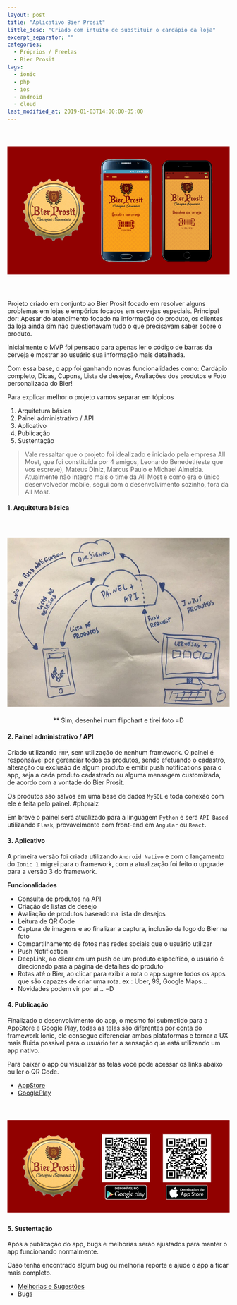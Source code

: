 ```yaml
---
layout: post
title: "Aplicativo Bier Prosit"
little_desc: "Criado com intuito de substituir o cardápio da loja"
excerpt_separator: ""
categories:
  - Próprios / Freelas
  - Bier Prosit
tags:
  - ionic
  - php
  - ios
  - android
  - cloud
last_modified_at: 2019-01-03T14:00:00-05:00
---
```



<img src="assets/img/bierprosit/imagem-post.png" style="margin:40px auto;" alt="">

Projeto criado em conjunto ao Bier Prosit focado em resolver alguns problemas em lojas e empórios focados em cervejas especiais. 
Principal dor: Apesar do atendimento focado na informação do produto, os clientes da loja ainda sim não questionavam tudo o que precisavam saber sobre o produto.

Inicialmente o MVP foi pensado para apenas ler o código de barras da cerveja e mostrar ao usuário sua informação mais detalhada. 

Com essa base, o app foi ganhando novas funcionalidades como: Cardápio completo, Dicas, Cupons, Lista de desejos, Avaliações dos produtos e Foto personalizada do Bier!

Para explicar melhor o projeto vamos separar em tópicos

1. Arquitetura básica
2. Painel administrativo / API
3. Aplicativo
4. Publicação
5. Sustentação

>Vale ressaltar que o projeto foi idealizado e iniciado pela empresa All Most, que foi constituida por 4 amigos, Leonardo Benedeti(este que vos escreve), Mateus Diniz, Marcus Paulo e Michael Almeida. Atualmente não integro mais o time da All Most e como era o único desenvolvedor mobile, segui com o desenvolvimento sozinho, fora da All Most.

#### 1. Arquitetura básica
<img src="assets/img/bierprosit/arq-bier.jpeg" style="margin:40px auto 5px;" alt="">
<p style="text-align:center;">** Sim, desenhei num flipchart e tirei foto =D</p>

#### 2. Painel administrativo / API
Criado utilizando `PHP`, sem utilização de nenhum framework. O painel é responsável por gerenciar todos os produtos, sendo efetuando o cadastro, alteração ou exclusão de algum produto e emitir push notifications para o app, seja a cada produto cadastrado ou alguma mensagem customizada, de acordo com a vontade do Bier Prosit.

Os produtos são salvos em uma base de dados `MySQL` e toda conexão com ele é feita pelo painel. #phpraiz

Em breve o painel será atualizado para a linguagem `Python` e será `API Based` utilizando `Flask`, provavelmente com front-end em `Angular` ou `React`.

#### 3. Aplicativo
A primeira versão foi criada utilizando `Android Nativo` e com o lançamento do `Ionic 1` migrei para o framework, com a atualização foi feito o upgrade para a versão 3 do framework.

**Funcionalidades**
* Consulta de produtos na API
* Criação de listas de desejo
* Avaliação de produtos baseado na lista de desejos
* Leitura de QR Code
* Captura de imagens e ao finalizar a captura, inclusão da logo do Bier na foto
* Compartilhamento de fotos nas redes sociais que o usuário utilizar
* Push Notification
* DeepLink, ao clicar em um push de um produto específico, o usuário é direcionado para a página de detalhes do produto
* Rotas até o Bier, ao clicar para exibir a rota o app sugere todos os apps que são capazes de criar uma rota. ex.: Uber, 99, Google Maps...
* Novidades podem vir por ai... =D

#### 4. Publicação
Finalizado o desenvolvimento do app, o mesmo foi submetido para a AppStore e Google Play, todas as telas são diferentes por conta do framework Ionic, ele consegue diferenciar ambas plataformas e tornar a UX mais fluida possível para o usuário ter a sensação que está utilizando um app nativo. 

Para baixar o app ou visualizar as telas você pode acessar os links abaixo ou ler o QR Code.

* <a href="https://itunes.apple.com/br/app/bier-prosit/id1211795341" target="_blank">AppStore</a>
* <a href="https://play.google.com/store/apps/details?id=br.com.leonardobenedeti.bierprosit" target="_blank">GooglePlay</a>

<img src="assets/img/bierprosit/qr-post.png" style="margin:40px auto 5px;" alt="">


#### 5. Sustentação
Após a publicação do app, bugs e melhorias serão ajustados para manter o app funcionando normalmente.

Caso tenha encontrado algum bug ou melhoria reporte e ajude o app a ficar mais completo.

* <a href="https://goo.gl/forms/7pgNxSLakCyOVgiy1" target="_blank">Melhorias e Sugestões</a>
* <a href="https://goo.gl/forms/99WNF42lMfq1UmOJ2" target="_blank">Bugs</a>